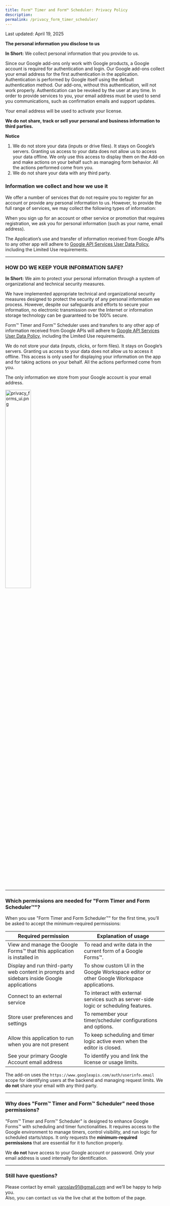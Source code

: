 ```yaml
---
title: Form™ Timer and Form™ Scheduler: Privacy Policy  
description:  
permalink: /privacy_form_timer_scheduler/
---
```


<style>
.demo {
    width: 40% !important;
}
</style>

Last updated: April 19, 2025

**The personal information you disclose to us**

**In Short:** We collect personal information that you provide to us.

Since our Google add-ons only work with Google products, a Google account is required for authentication and login. Our Google add-ons collect your email address for the first authentication in the application. Authentication is performed by Google itself using the default authentication method. Our add-ons, without this authentication, will not work properly. Authentication can be revoked by the user at any time. In order to provide services to you, your email address must be used to send you communications, such as confirmation emails and support updates.

Your email address will be used to activate your license.

**We do not share, track or sell your personal and business information to third parties.**

**Notice**

1. We do not store your data (inputs or drive files). It stays on Google’s servers. Granting us access to your data does not allow us to access your data offline. We only use this access to display them on the Add-on and make actions on your behalf such as managing form behavior. All the actions performed come from you.
2. We do not share your data with any third party.

### Information we collect and how we use it

We offer a number of services that do not require you to register for an account or provide any personal information to us. However, to provide the full range of services, we may collect the following types of information:

When you sign up for an account or other service or promotion that requires registration, we ask you for personal information (such as your name, email address).

The Application’s use and transfer of information received from Google APIs to any other app will adhere to [Google API Services User Data Policy](https://developers.google.com/terms/api-services-user-data-policy#additional_requirements_for_specific_api_scopes), including the Limited Use requirements.

---

### HOW DO WE KEEP YOUR INFORMATION SAFE?

**In Short:** We aim to protect your personal information through a system of organizational and technical security measures.

We have implemented appropriate technical and organizational security measures designed to protect the security of any personal information we process. However, despite our safeguards and efforts to secure your information, no electronic transmission over the Internet or information storage technology can be guaranteed to be 100% secure.

Form™ Timer and Form™ Scheduler uses and transfers to any other app of information received from Google APIs will adhere to [Google API Services User Data Policy](https://developers.google.com/terms/api-services-user-data-policy#additional_requirements_for_specific_api_scopes), including the Limited Use requirements.

We do not store your data (inputs, clicks, or form files). It stays on Google’s servers. Granting us access to your data does not allow us to access it offline. This access is only used for displaying your information on the app and for taking actions on your behalf. All the actions performed come from you.

The only information we store from your Google account is your email address.

<img class="demo" alt="privacy_forms_ui.png" src="{{ site.baseurl }}/images/privacy_forms_ui.png" />

---

### Which permissions are needed for "Form Timer and Form Scheduler™"?

When you use "Form Timer and Form Scheduler™" for the first time, you’ll be asked to accept the minimum-required permissions:

| Required permission                                                                        | Explanation of usage                                                                                 |
|--------------------------------------------------------------------------------------------|------------------------------------------------------------------------------------------------------|
| View and manage the Google Forms™ that this application is installed in                    | To read and write data in the current form of a Google Forms™.                                       |
| Display and run third-party web content in prompts and sidebars inside Google applications | To show custom UI in the Google Workspace editor or other Google Workspace applications.             |
| Connect to an external service                                                             | To interact with external services such as server-side logic or scheduling features.                 |
| Store user preferences and settings                                                        | To remember your timer/scheduler configurations and options.                                         |
| Allow this application to run when you are not present                                     | To keep scheduling and timer logic active even when the editor is closed.                            |
| See your primary Google Account email address                                              | To identify you and link the license or usage limits.                                                |

The add-on uses the `https://www.googleapis.com/auth/userinfo.email` scope for identifying users at the backend and managing request limits. We **do not** share your email with any third party.

---

### Why does "Form™ Timer and Form™ Scheduler" need those permissions?

"Form™ Timer and Form™ Scheduler" is designed to enhance Google Forms™ with scheduling and timer functionalities. It requires access to the Google environment to manage timers, control visibility, and run logic for scheduled starts/stops. It only requests the **minimum-required permissions** that are essential for it to function properly.

We **do not** have access to your Google account or password. Only your email address is used internally for identification.

---

### Still have questions?

Please contact by email: yaroslav91@gmail.com and we’ll be happy to help you.  
Also, you can contact us via the live chat at the bottom of the page.
